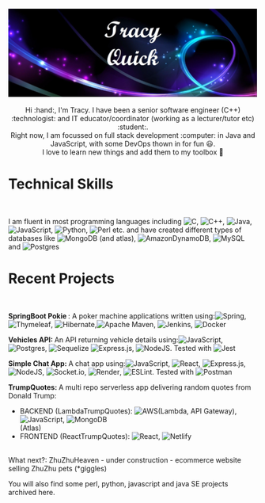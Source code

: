 
![Banner](/banner.jpg?raw=true "name banner")
<p align="center" >Hi :hand:, I'm Tracy. I have been a senior software engineer (C++) :technologist: and IT educator/coordinator (working as a lecturer/tutor etc) :student:. <br> 
Right now, I am focussed on full stack development :computer: in Java and JavaScript, with some DevOps thown in for fun 😃.<br>
I love to learn new things and add them to my toolbox 🧰 </p>

<h1>Technical Skills</h1> <br>

I am fluent in most programming languages including ![C](https://img.shields.io/badge/c-%2300599C.svg?style=for-the-badge&logo=c&logoColor=white), ![C++](https://img.shields.io/badge/c++-%2300599C.svg?style=for-the-badge&logo=c%2B%2B&logoColor=white), ![Java](https://img.shields.io/badge/java-%23ED8B00.svg?style=for-the-badge&logo=java&logoColor=white), ![JavaScript](https://img.shields.io/badge/javascript-%23323330.svg?style=for-the-badge&logo=javascript&logoColor=%23F7DF1E), ![Python](https://img.shields.io/badge/python-3670A0?style=for-the-badge&logo=python&logoColor=ffdd54), ![Perl](https://img.shields.io/badge/perl-%2339457E.svg?style=for-the-badge&logo=perl&logoColor=white) etc.
and have created different types of databases like ![MongoDB](https://img.shields.io/badge/MongoDB-%234ea94b.svg?style=for-the-badge&logo=mongodb&logoColor=white)
(and atlas), ![AmazonDynamoDB](https://img.shields.io/badge/Amazon%20DynamoDB-4053D6?style=for-the-badge&logo=Amazon%20DynamoDB&logoColor=white), ![MySQL](https://img.shields.io/badge/mysql-%2300f.svg?style=for-the-badge&logo=mysql&logoColor=white) and ![Postgres](https://img.shields.io/badge/postgres-%23316192.svg?style=for-the-badge&logo=postgresql&logoColor=white)

<h1>Recent Projects</h1> <br> 

<b>SpringBoot Pokie </b> : A poker machine applications written using:![Spring](https://img.shields.io/badge/spring-%236DB33F.svg?style=for-the-badge&logo=spring&logoColor=white), ![Thymeleaf](https://img.shields.io/badge/Thymeleaf-%23005C0F.svg?style=for-the-badge&logo=Thymeleaf&logoColor=white), ![Hibernate](https://img.shields.io/badge/Hibernate-59666C?style=for-the-badge&logo=Hibernate&logoColor=white),![Apache Maven](https://img.shields.io/badge/Apache%20Maven-C71A36?style=for-the-badge&logo=Apache%20Maven&logoColor=white), ![Jenkins](https://img.shields.io/badge/jenkins-%232C5263.svg?style=for-the-badge&logo=jenkins&logoColor=white), ![Docker](https://img.shields.io/badge/docker-%230db7ed.svg?style=for-the-badge&logo=docker&logoColor=white) <br>

<b>Vehicles API: </b> An API returning vehicle details using:![JavaScript](https://img.shields.io/badge/javascript-%23323330.svg?style=for-the-badge&logo=javascript&logoColor=%23F7DF1E), ![Postgres](https://img.shields.io/badge/postgres-%23316192.svg?style=for-the-badge&logo=postgresql&logoColor=white), ![Sequelize](https://img.shields.io/badge/Sequelize-52B0E7?style=for-the-badge&logo=Sequelize&logoColor=white) ![Express.js](https://img.shields.io/badge/express.js-%23404d59.svg?style=for-the-badge&logo=express&logoColor=%2361DAFB), ![NodeJS](https://img.shields.io/badge/node.js-6DA55F?style=for-the-badge&logo=node.js&logoColor=white). Tested with ![Jest](https://img.shields.io/badge/-jest-%23C21325?style=for-the-badge&logo=jest&logoColor=white)

<b>Simple Chat App: </b>A chat app using:![JavaScript](https://img.shields.io/badge/javascript-%23323330.svg?style=for-the-badge&logo=javascript&logoColor=%23F7DF1E), ![React](https://img.shields.io/badge/react-%2320232a.svg?style=for-the-badge&logo=react&logoColor=%2361DAFB), ![Express.js](https://img.shields.io/badge/express.js-%23404d59.svg?style=for-the-badge&logo=express&logoColor=%2361DAFB), ![NodeJS](https://img.shields.io/badge/node.js-6DA55F?style=for-the-badge&logo=node.js&logoColor=white), ![Socket.io](https://img.shields.io/badge/Socket.io-black?style=for-the-badge&logo=socket.io&badgeColor=010101), ![Render](https://img.shields.io/badge/Render-%46E3B7.svg?style=for-the-badge&logo=render&logoColor=white), ![ESLint](https://img.shields.io/badge/ESLint-4B3263?style=for-the-badge&logo=eslint&logoColor=white). Tested with ![Postman](https://img.shields.io/badge/Postman-FF6C37?style=for-the-badge&logo=postman&logoColor=white)

<b>TrumpQuotes: </b> A multi repo serverless app delivering random quotes from Donald Trump: <br> <ul> <li>BACKEND (LambdaTrumpQuotes): ![AWS](https://img.shields.io/badge/AWS-%23FF9900.svg?style=for-the-badge&logo=amazon-aws&logoColor=white)(Lambda, API Gateway),![JavaScript](https://img.shields.io/badge/javascript-%23323330.svg?style=for-the-badge&logo=javascript&logoColor=%23F7DF1E), ![MongoDB](https://img.shields.io/badge/MongoDB-%234ea94b.svg?style=for-the-badge&logo=mongodb&logoColor=white) </li>
(Atlas)  <li>FRONTEND (ReactTrumpQuotes): ![React](https://img.shields.io/badge/react-%2320232a.svg?style=for-the-badge&logo=react&logoColor=%2361DAFB), ![Netlify](https://img.shields.io/badge/netlify-%23000000.svg?style=for-the-badge&logo=netlify&logoColor=#00C7B7)</li>
</ul>
<br>
What next?: ZhuZhuHeaven - under construction - ecommerce website selling ZhuZhu pets (*giggles)


You will also find some perl, python, javascript and java SE projects archived here.

<!---
tlquick/tlquick is a ✨ special ✨ repository because its `README.md` (this file) appears on your GitHub profile.
You can click the Preview link to take a look at your changes.
--->
